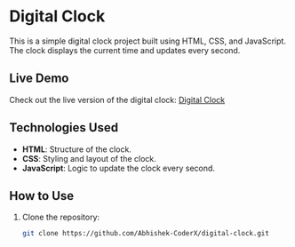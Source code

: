 # Digital Clock

This is a simple digital clock project built using HTML, CSS, and JavaScript. The clock displays the current time and updates every second.

## Live Demo

Check out the live version of the digital clock: [Digital Clock](https://abhishek-coderx.github.io/digital-clock/)

## Technologies Used

- **HTML**: Structure of the clock.
- **CSS**: Styling and layout of the clock.
- **JavaScript**: Logic to update the clock every second.

## How to Use

1. Clone the repository:

   ```bash
   git clone https://github.com/Abhishek-CoderX/digital-clock.git
